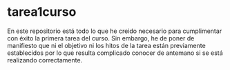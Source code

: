 # tarea1curso

En este repositorio está todo lo que he creido necesario para cumplimentar con éxito la primera tarea del curso. Sin embargo, he de poner de manifiesto que ni el objetivo ni los hitos de la tarea están previamente establecidos por lo que resulta complicado conocer de antemano si se está realizando correctamente. 
